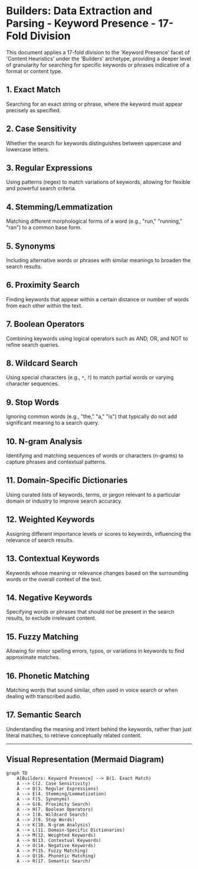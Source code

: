 # Builders: Data Extraction and Parsing - Keyword Presence - 17-Fold Division

This document applies a 17-fold division to the 'Keyword Presence' facet of 'Content Heuristics' under the 'Builders' archetype, providing a deeper level of granularity for searching for specific keywords or phrases indicative of a format or content type.

## 1. Exact Match

Searching for an exact string or phrase, where the keyword must appear precisely as specified.

## 2. Case Sensitivity

Whether the search for keywords distinguishes between uppercase and lowercase letters.

## 3. Regular Expressions

Using patterns (regex) to match variations of keywords, allowing for flexible and powerful search criteria.

## 4. Stemming/Lemmatization

Matching different morphological forms of a word (e.g., "run," "running," "ran") to a common base form.

## 5. Synonyms

Including alternative words or phrases with similar meanings to broaden the search results.

## 6. Proximity Search

Finding keywords that appear within a certain distance or number of words from each other within the text.

## 7. Boolean Operators

Combining keywords using logical operators such as AND, OR, and NOT to refine search queries.

## 8. Wildcard Search

Using special characters (e.g., `*`, `?`) to match partial words or varying character sequences.

## 9. Stop Words

Ignoring common words (e.g., "the," "a," "is") that typically do not add significant meaning to a search query.

## 10. N-gram Analysis

Identifying and matching sequences of words or characters (n-grams) to capture phrases and contextual patterns.

## 11. Domain-Specific Dictionaries

Using curated lists of keywords, terms, or jargon relevant to a particular domain or industry to improve search accuracy.

## 12. Weighted Keywords

Assigning different importance levels or scores to keywords, influencing the relevance of search results.

## 13. Contextual Keywords

Keywords whose meaning or relevance changes based on the surrounding words or the overall context of the text.

## 14. Negative Keywords

Specifying words or phrases that should *not* be present in the search results, to exclude irrelevant content.

## 15. Fuzzy Matching

Allowing for minor spelling errors, typos, or variations in keywords to find approximate matches.

## 16. Phonetic Matching

Matching words that sound similar, often used in voice search or when dealing with transcribed audio.

## 17. Semantic Search

Understanding the meaning and intent behind the keywords, rather than just literal matches, to retrieve conceptually related content.

---

## Visual Representation (Mermaid Diagram)

```mermaid
graph TD
    A[Builders: Keyword Presence] --> B(1. Exact Match)
    A --> C(2. Case Sensitivity)
    A --> D(3. Regular Expressions)
    A --> E(4. Stemming/Lemmatization)
    A --> F(5. Synonyms)
    A --> G(6. Proximity Search)
    A --> H(7. Boolean Operators)
    A --> I(8. Wildcard Search)
    A --> J(9. Stop Words)
    A --> K(10. N-gram Analysis)
    A --> L(11. Domain-Specific Dictionaries)
    A --> M(12. Weighted Keywords)
    A --> N(13. Contextual Keywords)
    A --> O(14. Negative Keywords)
    A --> P(15. Fuzzy Matching)
    A --> Q(16. Phonetic Matching)
    A --> R(17. Semantic Search)
```
